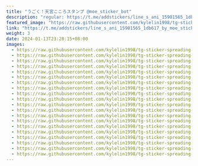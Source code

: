 ```yaml
---
title: "うごく！天宮こころスタンプ @moe_sticker_bot"
description: "regular: https://t.me/addstickers/line_s_ani_15901565_1db617_by_moe_sticker_bot"
featured_image: "https://raw.githubusercontent.com/kylelin1998/tg-sticker-spreading-worldwide-images/main/img/19f935a4-a5be-439d-a839-cecc3a56a817.jpg"
link: "https://t.me/addstickers/line_s_ani_15901565_1db617_by_moe_sticker_bot"
weight: 3
date: 2024-01-13T23:28:15+08:00
images:
  - https://raw.githubusercontent.com/kylelin1998/tg-sticker-spreading-worldwide-images/main/img/19f935a4-a5be-439d-a839-cecc3a56a817.jpg
  - https://raw.githubusercontent.com/kylelin1998/tg-sticker-spreading-worldwide-images/main/img/36eae37c-12c1-4ac8-a019-58571e8c93da.jpg
  - https://raw.githubusercontent.com/kylelin1998/tg-sticker-spreading-worldwide-images/main/img/75bb8de5-41ca-440f-afce-6700b6d4d282.jpg
  - https://raw.githubusercontent.com/kylelin1998/tg-sticker-spreading-worldwide-images/main/img/af28dff0-1216-42d6-af3e-2014a5e8d2ea.jpg
  - https://raw.githubusercontent.com/kylelin1998/tg-sticker-spreading-worldwide-images/main/img/097909df-d40d-4bc6-85c2-1c4a3f2e7753.jpg
  - https://raw.githubusercontent.com/kylelin1998/tg-sticker-spreading-worldwide-images/main/img/1a70228b-bb85-4534-a2d9-f57948d95d57.jpg
  - https://raw.githubusercontent.com/kylelin1998/tg-sticker-spreading-worldwide-images/main/img/e7b7dedb-b217-4fef-aed3-267f4f92c37f.jpg
  - https://raw.githubusercontent.com/kylelin1998/tg-sticker-spreading-worldwide-images/main/img/43c23d98-84a6-445f-be16-6ee750d07d98.jpg
  - https://raw.githubusercontent.com/kylelin1998/tg-sticker-spreading-worldwide-images/main/img/9e4d0cb8-7622-43d0-99f4-6f75a12729d9.jpg
  - https://raw.githubusercontent.com/kylelin1998/tg-sticker-spreading-worldwide-images/main/img/7ddf2e26-c017-480b-a477-879605bc2e1f.jpg
  - https://raw.githubusercontent.com/kylelin1998/tg-sticker-spreading-worldwide-images/main/img/6c9f37db-eeca-4d22-bf33-2f855f6ac013.jpg
  - https://raw.githubusercontent.com/kylelin1998/tg-sticker-spreading-worldwide-images/main/img/8c798510-da40-4153-9f39-87d237c7c5b6.jpg
  - https://raw.githubusercontent.com/kylelin1998/tg-sticker-spreading-worldwide-images/main/img/f7154bf3-64a1-44cb-9a85-c9983fd229d8.jpg
  - https://raw.githubusercontent.com/kylelin1998/tg-sticker-spreading-worldwide-images/main/img/47ae0f51-ef8d-4db1-90a6-4c088d1e33bb.jpg
  - https://raw.githubusercontent.com/kylelin1998/tg-sticker-spreading-worldwide-images/main/img/7eb8d114-f5e8-4bba-b0f8-87215354fa15.jpg
  - https://raw.githubusercontent.com/kylelin1998/tg-sticker-spreading-worldwide-images/main/img/39c94659-f3f8-4b46-8af4-522f91ca71d2.jpg
  - https://raw.githubusercontent.com/kylelin1998/tg-sticker-spreading-worldwide-images/main/img/e21af6c2-20b1-48ba-bd18-a8a78c6f9f67.jpg
  - https://raw.githubusercontent.com/kylelin1998/tg-sticker-spreading-worldwide-images/main/img/0ed49101-9fdc-4cc4-9200-991fc5b915a4.jpg
  - https://raw.githubusercontent.com/kylelin1998/tg-sticker-spreading-worldwide-images/main/img/0b39d4d1-4649-415b-b754-6ebe64267961.jpg
  - https://raw.githubusercontent.com/kylelin1998/tg-sticker-spreading-worldwide-images/main/img/c3bbfba2-70cc-4421-80c3-dfba985a9a9d.jpg
---
```

